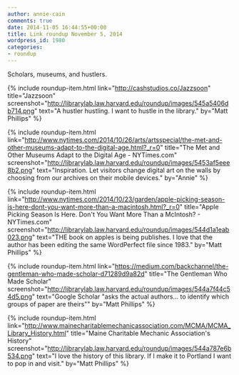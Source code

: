```yaml
---
author: annie-cain
comments: true
date: 2014-11-05 16:44:55+00:00
title: Link roundup November 5, 2014
wordpress_id: 1980
categories:
- roundup
---
```


Scholars, museums, and hustlers.

{% include roundup-item.html
  link="http://cashstudios.co/Jazzsoon"
  title="Jazzsoon"
  screenshot="http://librarylab.law.harvard.edu/roundup/images/545a5406db714.png"
  text="A hustler hustling. I want to hustle in the library."
  by="Matt Phillips"
%}

{% include roundup-item.html
  link="http://www.nytimes.com/2014/10/26/arts/artsspecial/the-met-and-other-museums-adapt-to-the-digital-age.html?_r=0"
  title="The Met and Other Museums Adapt to the Digital Age - NYTimes.com"
  screenshot="http://librarylab.law.harvard.edu/roundup/images/5453af5eee8b2.png"
  text="Inspiration. Let visitors change digital art on the walls by choosing from our archives on their mobile devices."
  by="Annie"
%}

{% include roundup-item.html
  link="http://www.nytimes.com/2014/10/23/garden/apple-picking-season-is-here-dont-you-want-more-than-a-macintosh.html?_r=0"
  title="Apple Picking Season Is Here. Don't You Want More Than a McIntosh? - NYTimes.com"
  screenshot="http://librarylab.law.harvard.edu/roundup/images/544d1a1eab023.png"
  text="THE book on apples is being publishes. I love that the author has been editing the same WordPerfect file since 1983."
  by="Matt Phillips"
%}

{% include roundup-item.html
  link="https://medium.com/backchannel/the-gentleman-who-made-scholar-d71289d9a82d"
  title="The Gentleman Who Made Scholar"
  screenshot="http://librarylab.law.harvard.edu/roundup/images/544a7f44c54d5.png"
  text="Google Scholar \"asks the actual authors... to identify which groups of paper are theirs\""
  by="Matt Phillips"
%}

{% include roundup-item.html
  link="http://www.mainecharitablemechanicassociation.com/MCMA/MCMA_Library_History.html"
  title="Maine Charitable Mechanic Association's History"
  screenshot="http://librarylab.law.harvard.edu/roundup/images/544a787e6b534.png"
  text="I love the history of this library. If I make it to Portland I want to pop in and visit."
  by="Matt Phillips"
%}
